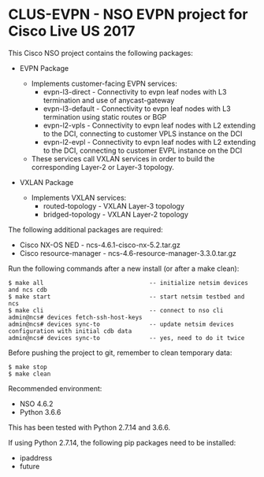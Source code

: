 # CLUS-EVPN - NSO EVPN project for Cisco Live US 2017

This Cisco NSO project contains the following packages:
- EVPN Package
    - Implements customer-facing EVPN services:
        - evpn-l3-direct  - Connectivity to evpn leaf nodes with L3 termination and use of
                            anycast-gateway
        - evpn-l3-default - Connectivity to evpn leaf nodes with L3 termination using
                            static routes or BGP
        - evpn-l2-vpls    - Connectivity to evpn leaf nodes with L2 extending to the DCI,
                            connecting to customer VPLS instance on the DCI
        - evpn-l2-evpl    - Connectivity to evpn leaf nodes with L2 extending to the DCI,
                            connecting to customer EVPL instance on the DCI
    - These services call VXLAN services in order to build the corresponding Layer-2 or
      Layer-3 topology.

- VXLAN Package
    - Implements VXLAN services:
        - routed-topology - VXLAN Layer-3 topology
        - bridged-topology - VXLAN Layer-2 topology

The following additional packages are required:
- Cisco NX-OS NED - ncs-4.6.1-cisco-nx-5.2.tar.gz
- Cisco resource-manager - ncs-4.6-resource-manager-3.3.0.tar.gz


Run the following commands after a new install (or after a make clean):

    $ make all                              -- initialize netsim devices and ncs cdb
    $ make start                            -- start netsim testbed and ncs
    $ make cli					            -- connect to nso cli
    admin@ncs# devices fetch-ssh-host-keys
    admin@ncs# devices sync-to	            -- update netsim devices configuration with initial cdb data
    admin@ncs# devices sync-to	            -- yes, need to do it twice

Before pushing the project to git, remember to clean temporary data:

    $ make stop
    $ make clean

Recommended environment:
- NSO 4.6.2
- Python 3.6.6

This has been tested with Python 2.7.14 and 3.6.6.

If using Python 2.7.14, the following pip packages need to be installed:
- ipaddress
- future
